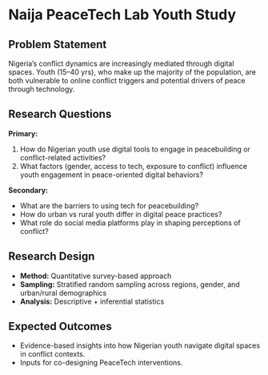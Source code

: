 # Naija PeaceTech Lab Youth Study  

## Problem Statement  
Nigeria’s conflict dynamics are increasingly mediated through digital spaces. Youth (15–40 yrs), who make up the majority of the population, are both vulnerable to online conflict triggers and potential drivers of peace through technology.  

## Research Questions  
**Primary:**  
1. How do Nigerian youth use digital tools to engage in peacebuilding or conflict-related activities?  
2. What factors (gender, access to tech, exposure to conflict) influence youth engagement in peace-oriented digital behaviors?  

**Secondary:**  
- What are the barriers to using tech for peacebuilding?  
- How do urban vs rural youth differ in digital peace practices?  
- What role do social media platforms play in shaping perceptions of conflict?  

## Research Design  
- **Method:** Quantitative survey-based approach  
- **Sampling:** Stratified random sampling across regions, gender, and urban/rural demographics  
- **Analysis:** Descriptive + inferential statistics  

## Expected Outcomes  
- Evidence-based insights into how Nigerian youth navigate digital spaces in conflict contexts.  
- Inputs for co-designing PeaceTech interventions.
